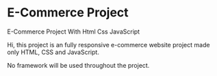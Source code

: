 # E-Commerce Project
E-Commerce Project With Html Css JavaScript


Hi, this project is an fully responsive e-commerce website project made only HTML, CSS and JavaScript.


No framework will be used throughout the project.


